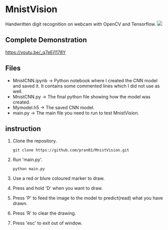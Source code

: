 # MnistVision
Handwritten digit recognition on webcam with OpenCV and Tensorflow.
<img src="/images/main.gif"/>

## Complete Demonstration
https://youtu.be/_q7eEj1178Y

## Files

- MnistCNN.ipynb -> Python notebook where I created the CNN model and saved it. It contains some commented lines which I did not use as well.
- MnistCNN.py -> The final python file showing how the model was created.
- Mymodel.h5 -> The saved CNN model.
- main.py -> The main file you need to run to test MnistVision.

## instruction

1. Clone the repository.

    `git clone https://github.com/pran01/MnistVision.git`
2. Run 'main.py'.

    `python main.py`
3. Use a red or blure coloured marker to draw.
4. Press and hold 'D' when you want to draw.
5. Press 'P' to feed the image to the model to predict(read) what you have drawn.
6. Press 'R' to clear the drawing.
7. Press 'esc' to exit out of window.
